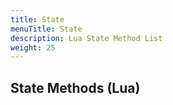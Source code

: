 ```yaml
---
title: State
menuTitle: State
description: Lua State Method List
weight: 25
---
```


## State Methods (Lua)